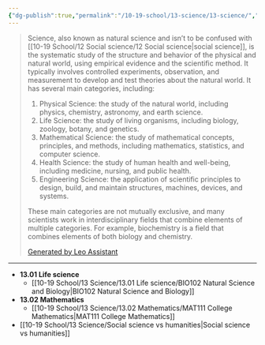 ```yaml
---
{"dg-publish":true,"permalink":"/10-19-school/13-science/13-science/","updated":"2024-02-28T17:42:19-05:00"}
---
```



> Science, also known as natural science and isn’t to be confused with [[10-19 School/12 Social science/12 Social science\|social science]], is the systematic study of the structure and behavior of the physical and natural world, using empirical evidence and the scientific method. It typically involves controlled experiments, observation, and measurement to develop and test theories about the natural world. It has several main categories, including:
> 
> 1. Physical Science: the study of the natural world, including physics, chemistry, astronomy, and earth science.
> 2. Life Science: the study of living organisms, including biology, zoology, botany, and genetics.
> 3. Mathematical Science: the study of mathematical concepts, principles, and methods, including mathematics, statistics, and computer science.
> 4. Health Science: the study of human health and well-being, including medicine, nursing, and public health.
> 5. Engineering Science: the application of scientific principles to design, build, and maintain structures, machines, devices, and systems.
> 
> These main categories are not mutually exclusive, and many scientists work in interdisciplinary fields that combine elements of multiple categories. For example, biochemistry is a field that combines elements of both biology and chemistry.
> 
> [Generated by Leo Assistant](https://brave.com/leo/)
---


- **13.01 Life science**
	- [[10-19 School/13 Science/13.01 Life science/BIO102 Natural Science and Biology\|BIO102 Natural Science and Biology]]
- **13.02 Mathematics**
	- [[10-19 School/13 Science/13.02 Mathematics/MAT111 College Mathematics\|MAT111 College Mathematics]]
- [[10-19 School/13 Science/Social science vs humanities\|Social science vs humanities]]

